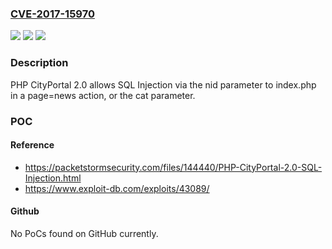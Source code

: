 ### [CVE-2017-15970](https://cve.mitre.org/cgi-bin/cvename.cgi?name=CVE-2017-15970)
![](https://img.shields.io/static/v1?label=Product&message=n%2Fa&color=blue)
![](https://img.shields.io/static/v1?label=Version&message=n%2Fa&color=blue)
![](https://img.shields.io/static/v1?label=Vulnerability&message=n%2Fa&color=brighgreen)

### Description

PHP CityPortal 2.0 allows SQL Injection via the nid parameter to index.php in a page=news action, or the cat parameter.

### POC

#### Reference
- https://packetstormsecurity.com/files/144440/PHP-CityPortal-2.0-SQL-Injection.html
- https://www.exploit-db.com/exploits/43089/

#### Github
No PoCs found on GitHub currently.

